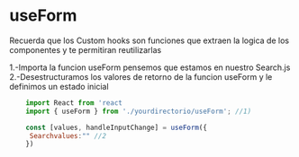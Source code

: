 # useForm

Recuerda que los Custom hooks son funciones que extraen la logica de los componentes y te permitiran reutilizarlas

1.-Importa la funcion useForm pensemos que estamos en nuestro Search.js
<br>
2.-Desestructuramos los valores de retorno de la funcion useForm y le definimos un estado inicial

```javascript
    import React from 'react
    import { useForm } from './yourdirectorio/useForm'; //1)

    const [values, handleInputChange] = useForm({
     Searchvalues:"" //2
    })
```


